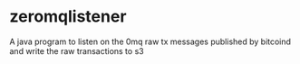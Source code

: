 # zeromqlistener
A java program to listen on the 0mq raw tx messages published by bitcoind and write the raw transactions to s3
